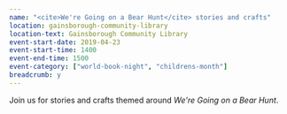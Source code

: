 ```yaml
---
name: "<cite>We're Going on a Bear Hunt</cite> stories and crafts"
location: gainsborough-community-library
location-text: Gainsborough Community Library
event-start-date: 2019-04-23
event-start-time: 1400
event-end-time: 1500
event-category: ["world-book-night", "childrens-month"]
breadcrumb: y
---
```


Join us for stories and crafts themed around <cite>We're Going on a Bear Hunt</cite>.
